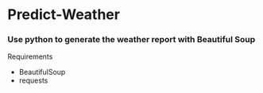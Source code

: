# Predict-Weather

### Use python to generate the weather report with Beautiful Soup 

Requirements 
* BeautifulSoup
* requests
